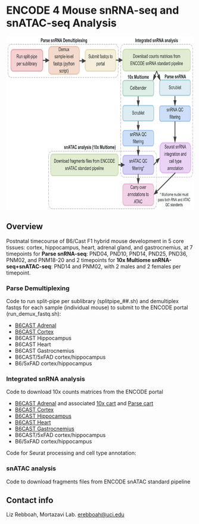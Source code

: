 # ENCODE 4 Mouse snRNA-seq and snATAC-seq Analysis

<img src="https://github.com/erebboah/enc4_mouse_paper/blob/main/enc4_mouse_sn_analysis.png" width="773" height="465">

## Overview
Postnatal timecourse of B6/Cast F1 hybrid mouse development in 5 core tissues: cortex, hippocampus, heart, adrenal gland, and gastrocnemius, at 7 timepoints for **Parse snRNA-seq**: PND04, PND10, PND14, PND25, PND36, PNM02, and PNM18-20 and 2 timepoints for **10x Multiome snRNA-seq+snATAC-seq**: PND14 and PNM02, with 2 males and 2 females per timepoint.

### Parse Demultiplexing
Code to run split-pipe per sublibrary (splitpipe_##.sh) and demultiplex fastqs for each sample (individual mouse) to submit to the ENCODE portal (run_demux_fastq.sh):
   - [B6CAST Adrenal](https://github.com/erebboah/enc4_mouse_paper/tree/main/snrna/adrenal/scripts/parse_demux)
   - [B6CAST Cortex](https://github.com/erebboah/enc4_mouse_paper/tree/main/snrna/cortex/scripts/parse_demux)
   - B6CAST Hippocampus
   - B6CAST Heart
   - B6CAST Gastrocnemius
   - B6CAST/5xFAD cortex/hippocampus
   - B6/5xFAD cortex/hippocampus

### Integrated snRNA analysis
Code to download 10x counts matrices from the ENCODE portal
   - [B6CAST Adrenal](https://github.com/erebboah/enc4_mouse_paper/tree/main/snrna/adrenal/scripts/preprocessing) and associated [10x cart]() and [Parse cart](https://www.encodeproject.org/carts/enc4_mouse_snrna_parse_adrenal/)
   - [B6CAST Cortex](https://github.com/erebboah/enc4_mouse_paper/tree/main/snrna/cortex/scripts/preprocessing)
   - [B6CAST Hippocampus](https://github.com/erebboah/enc4_mouse_paper/tree/main/snrna/hippocampus/scripts/preprocessing)
   - [B6CAST Heart](https://github.com/erebboah/enc4_mouse_paper/tree/main/snrna/heart/scripts/preprocessing)
   - [B6CAST Gastrocnemius](https://github.com/erebboah/enc4_mouse_paper/tree/main/snrna/gastrocnemius/scripts/preprocessing)
   - B6CAST/5xFAD cortex/hippocampus
   - B6/5xFAD cortex/hippocampus

Code for Seurat processing and cell type annotation:

### snATAC analysis
Code to download fragments files from ENCODE snATAC standard pipeline

## Contact info
Liz Rebboah, Mortazavi Lab. erebboah@uci.edu

